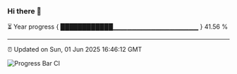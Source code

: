 ### Hi there 👋

⏳ Year progress { ████████████▁▁▁▁▁▁▁▁▁▁▁▁▁▁▁▁▁▁ } 41.56 %

---

⏰ Updated on Sun, 01 Jun 2025 16:46:12 GMT

![Progress Bar CI](https://github.com/IshwaranRudhara/GIT-ACTION/workflows/Progress%20Bar%20CI/badge.svg)
